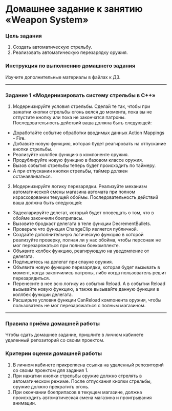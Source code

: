 # Домашнее задание к занятию «Weapon System»

### Цель задания

1. Создать автоматическую стрельбу.
2. Реализовать автоматическую перезарядку оружия.

### Инструкция по выполнению домашнего задания

Изучите дополнительные материалы в файлах к ДЗ.

------

### Задание 1 «Модернизировать систему стрельбы в С++»

1. Модернизируйте условия стрельбы. Сделай те так, чтобы при зажатии кнопки стрельбы огонь велся до момента, пока вы не отпустите кнопку или пока не закончатся патроны. Последовательность действий ваша должна быть следующей:
* Доработайте событие обработки вводимых данных Action Mappings - Fire.
* Добавьте новую функцию, которая будет реагировать на отпускание кнопки стрельбы.
* Реализуйте коллбек функцию в компоненте оружия.
* Продублируйте новую функцию в базовом классе оружия.
* Вызов события стрельбы теперь будет происходить по таймеру.
* А при отпускании кнопки стрельбы, таймер должен останавливаться.

2. Модернизируйте логику перезарядки. Реализуйте механизм автоматической смены магазина автомата при полном израсходовании текущей обоймы. Последовательность действий ваша должна быть следующей:
* Задекларируйте делегат, который будет оповещать о том, что в обойме закончили боеприпасы.
* Вызовите бродкаст делегата в теле функции DecrementBullets.
* Проверьте что функция ChangeClip является публичной.
* Создайте дополнительную логическую функцию в которой реализуйте проверку, полная ли у нас обойма, чтобы персонаж не мог перезаряжаться при полном боекомплекте.
* Объявите колбек функцию, реагирующую на уведомление от делегата.
* Подпишитесь на делегат при спауне оружия.
* Объявите новую функцию перезарядки, которая будет вызывать в момент, когда закончились патроны, либо когда пользователь решит перезарядиться.
* Перенесите в нее всю логику из события Reload. А в событии Reload вызывайте новую функцию, а также вызывайте данную функции в коллбек функции делегата.
* Расширьте условия функции CanReload компонента оружия, чтобы пользователь не мог перезаряжаться с полным магазином.

------

### Правила приёма домашней работы

Чтобы сдать домашнее задание, пришлите в личном кабинете удаленный репозиторий со своим проектом.

### Критерии оценки домашней работы

1. В личном кабинете прикреплена ссылка на удаленный репозиторий со своим проектом для задания 1.
2. При нажатии кнопки стрельбы оружие должно стрелять в автоматическом режиме. После отпускания кнопки стрельбы, оружие должно прекратить огонь.
3. При окончании боеприпасов в текущем магазине, должна происходить автоматическая смена магазина и проигрывания анимации.

